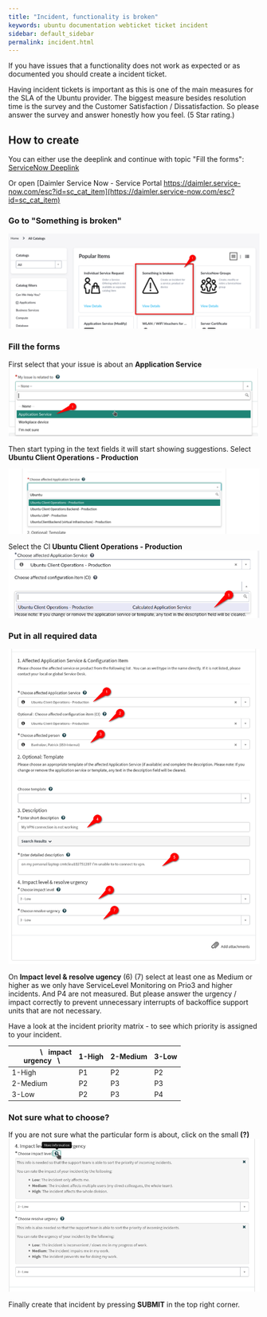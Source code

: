 ```yaml
---
title: "Incident, functionality is broken"
keywords: ubuntu documentation webticket ticket incident
sidebar: default_sidebar
permalink: incident.html
---
```


If you have issues that a functionality does not work as expected or as documented you should create a incident ticket.

Having incident tickets is important as this is one of the main measures for the SLA of the Ubuntu provider. The biggest measure  besides resolution time is the survey and the Customer Satisfaction / Dissatisfaction. So please answer the survey and answer honestly how you feel. (5 Star rating.)

## How to create

You can either use the deeplink and continue with topic "Fill the forms": [ServiceNow Deeplink](https://daimler.service-now.com/sp?id=sc_cat_item&sys_id=062eec1f1b0c605093b43113dd4bcbf0&sysparm_variables=ewoiY2hvb3NlX2lzc3VlX3JlbGF0ZWQiOiJhcHBsaWNhdGlvbiBzZXJ2aWNlIiwKInVfc2VydmljZV9pbnN0YW5jZSI6IjUyMGE2ZWQ3MWI2MGVjMTAxZGMxYmI3MzliNGJjYjc4Igp9Cg) 

Or open [Daimler Service Now - Service Portal https://daimler.service-now.com/esc?id=sc_cat_item](https://daimler.service-now.com/esc?id=sc_cat_item)

### Go to **"Something is broken"**

![Service Portal](images/servicenow/snow_incident_02.png)

### Fill the forms

First select that your issue is about an **Application Service**
![Service Portal](images/servicenow/snow_incident_03-1.png)

Then start typing in the text fields it will start showing suggestions.
Select **Ubuntu Client Operations - Production**

![Service Portal](images/servicenow/snow_incident_03.png)

Select the CI **Ubuntu Client Operations - Production**
![Service Portal](images/servicenow/snow_incident_02-1.png)

### Put in all required data

![Service Portal](images/servicenow/snow_incident_04.png)

On **Impact level & resolve ugency** (6) (7) select at least one as Medium or higher as we only have ServiceLevel Monitoring on Prio3 and higher incidents. And P4 are not measured. But please answer the urgency / impact correctly to prevent unnecessary interrupts of backoffice support units that are not necessary.

Have a look at the incident priority matrix - to see which priority is assigned to your incident.

| &nbsp;&nbsp;&nbsp;&nbsp;&nbsp;&nbsp;&nbsp;&nbsp;&nbsp;&nbsp;&nbsp;&nbsp;&nbsp;&nbsp; \ &nbsp;&nbsp;impact<br>urgency &nbsp; \  | 1-High  | 2-Medium  | 3-Low  |
|--------------------------------- |-------- |---------- |------- |
| 1-High                           | P1      | P2        | P2     |
| 2-Medium                         | P2      | P3        | P3     |
| 3-Low                            | P2      | P3        | P4     |

### Not sure what to choose?

If you are not sure what the particular form is about, click on the small **(?)**
![Service Portal](images/servicenow/snow_incident_05.png)

Finally create that incident by pressing **SUBMIT** in the top right corner.
